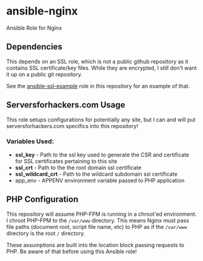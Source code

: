 ansible-nginx
=============

Ansible Role for Nginx

## Dependencies

This depends on an SSL role, which is not a public github repository as it contains SSL certificate/key files. While they are encrypted, I still don't want it up on a public git repository.

See the [ansible-ssl-example](https://github.com/Servers-for-Hackers/ansible-ssl-example) role in this repository for an example of that.

## Serversforhackers.com Usage

This role setups configurations for potentially any site, but I can and will put serversforhackers.com specifics into this repository!

### Variables Used:

* **ssl_key** - Path to the ssl key used to generate the CSR and certificate for SSL certificates pertaining to this site
* **ssl_crt** - Path to the the root domain ssl certificate
* **ssl_wildcard_crt** - Path to the wildcard subdomain ssl certificate
* app_env - APPENV environment variable passed to PHP application

## PHP Configuration

This repository will assume PHP-FPM is running in a chroot'ed environment. I chroot PHP-FPM to the `/var/www` directory. This means Nginx must pass file paths (document root, script file name, etc) to PHP as if the `/var/www` directory is the root `/` directory.

These assumptions are built into the location block passing requests to PHP. Be aware of that before using this Ansible role!
